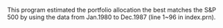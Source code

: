 This program estimated the portfolio allocation the best matches the S&P 500 by using the data from Jan.1980 to Dec.1987 (line 1~96 in index.prn).
